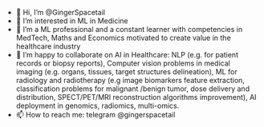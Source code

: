 - 👋 Hi, I’m @GingerSpacetail
- 👀 I’m interested in ML in Medicine
- 🌱 I’m a ML professional and a constant learner with competencies in MedTech, Maths and Economics motivated to create value in the healthcare industry
- 💞️ I’m happy to collaborate on AI in Healthcare:
          NLP (e.g. for patient records or biopsy reports),
          Computer vision problems in medical imaging (e.g. organs, tissues, target structures delineation),
          ML for radiology and radiotherapy (e.g image biomarkers feature extraction, classification problems for malignant /benign tumor, 
                                             dose delivery and distribution,
                                             SPECT/PET/MRI reconstruction algorithms improvement),
          AI deployment in genomics, radiomics, multi-omics.
- 📫 How to reach me: telegram @gingerspacetail

<!---
GingerSpacetail/GingerSpacetail is a ✨ special ✨ repository because its `README.md` (this file) appears on your GitHub profile.
You can click the Preview link to take a look at your changes.
--->
